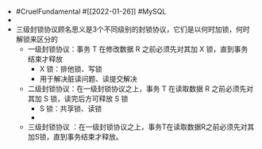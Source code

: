 - #CruelFundamental #[[2022-01-26]] #MySQL
-
- 三级封锁协议顾名思义是3个不同级别的封锁协议，它们是以何时加锁，何时解锁来区分的
	- 一级封锁协议：事务 T 在修改数据 R 之前必须先对其加 X 锁，直到事务结束才释放
		- X 锁：排他锁、写锁
		- 用于解决脏读问题、读提交解决
	- 二级封锁协议：在一级封锁协议之上，事务 T 在读取数据 R 之前必须先对其加 S 锁，读完后方可释放 S 锁
		- S 锁：共享锁、读锁
		-
	- 三级封锁协议 ：在一级封锁协议之上，事务T在读取数据R之前必须先对其加S锁，直到事务结束才释放。